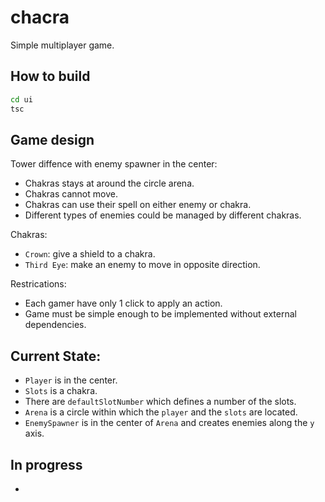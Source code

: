 # chacra

Simple multiplayer game.

## How to build

```bash
cd ui
tsc
```

## Game design

Tower diffence with enemy spawner in the center:
* Chakras stays at around the circle arena.
* Chakras cannot move.
* Chakras can use their spell on either enemy or chakra.
* Different types of enemies could be managed by different chakras.

Chakras:
* `Crown`: give a shield to a chakra.
* `Third Eye`: make an enemy to move in opposite direction.

Restrications:
* Each gamer have only 1 click to apply an action.
* Game must be simple enough to be implemented without external dependencies.

## Current State:

* `Player` is in the center.
* `Slots` is a chakra.
* There are `defaultSlotNumber` which defines a number of the slots.
* `Arena` is a circle within which the `player` and the `slots` are located.
* `EnemySpawner` is in the center of `Arena` and creates enemies along the `y` axis.

## In progress

* 
